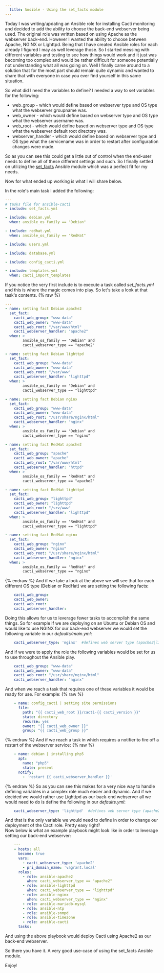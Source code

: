 ```yaml
---
  title: Ansible - Using the set_facts module
---
```


Today I was writing/updating an Ansible role for installing Cacti
monitoring and decided to add the ability to choose the back-end
webserver being used. The original role was written based on using
Apache as the webserver back-end. However I wanted the ability to choose
between Apache, NGINX or Lighttpd. Being that I have created Ansible
roles for each already I figured I may as well leverage those. So I
started messing with different variables and testing to see how things
would work and it just was becoming too complex and would be rather
difficult for someone potentially not understanding what all was going
on. Well I finally came around to a solution that for the most part
should remain quite dynamic and wanted to share that with everyone in
case you ever find yourself in this same situation.

So what did I need the variables to define? I needed a way to set
variables for the following:

-   web_group - which would define based on webserver type and OS type what the webserver groupname was.
-   web_owner - which would define based on webserver type and OS type what the webserver username was.
-   web_root - which would define based on webserver type and OS type what the webserver default root directory was.
-   webserver_handler - which would define based on webserver type and OS type what the servicename was in order to restart after configuration changes were made.

So as you can see this could get a little out of control when the
end-user needs to define all of these different settings and such. So I
finally settled on utilizing the
[set_facts](http://docs.ansible.com/ansible/set_fact_module.html)
Ansible module which was a perfect fit for my needs.

Now for what ended up working is what I will share below.

In the role's main task I added the following:

```yaml
---
# tasks file for ansible-cacti
- include: set_facts.yml

- include: debian.yml
  when: ansible_os_family == "Debian"

- include: redhat.yml
  when: ansible_os_family == "RedHat"

- include: users.yml

- include: database.yml

- include: config_cacti.yml

- include: templates.yml
  when: cacti_import_templates
```

If you notice the very first include is to execute a task called
_set_facts.yml_ and this is where the magic comes into play. So let's
take a look at that task's contents.
{% raw %}

```yaml
---
- name: setting fact Debian apache2
  set_fact:
    cacti_web_group: "www-data"
    cacti_web_owner: "www-data"
    cacti_web_root: "/var/www/html"
    cacti_webserver_handler: "apache2"
  when: >
        ansible_os_family == "Debian" and
        cacti_webserver_type == "apache2"

- name: setting fact Debian lighttpd
  set_fact:
    cacti_web_group: "www-data"
    cacti_web_owner: "www-data"
    cacti_web_root: "/var/www"
    cacti_webserver_handler: "lighttpd"
  when: >
        ansible_os_family == "Debian" and
        cacti_webserver_type == "lighttpd"

- name: setting fact Debian nginx
  set_fact:
    cacti_web_group: "www-data"
    cacti_web_owner: "www-data"
    cacti_web_root: "/usr/share/nginx/html"
    cacti_webserver_handler: "nginx"
  when: >
        ansible_os_family == "Debian" and
        cacti_webserver_type == "nginx"

- name: setting fact RedHat apache2
  set_fact:
    cacti_web_group: "apache"
    cacti_web_owner: "apache"
    cacti_web_root: "/var/www/html"
    cacti_webserver_handler: "httpd"
  when: >
        ansible_os_family == "RedHat" and
        cacti_webserver_type == "apache2"

- name: setting fact RedHat lighttpd
  set_fact:
    cacti_web_group: "lighttpd"
    cacti_web_owner: "lighttpd"
    cacti_web_root: "/srv/www"
    cacti_webserver_handler: "lighttpd"
  when: >
        ansible_os_family == "RedHat" and
        cacti_webserver_type == "lighttpd"

- name: setting fact RedHat nginx
  set_fact:
    cacti_web_group: "nginx"
    cacti_web_owner: "nginx"
    cacti_web_root: "/usr/share/nginx/html"
    cacti_webserver_handler: "nginx"
  when: >
        ansible_os_family == "RedHat" and
        cacti_webserver_type == "nginx"
```

{% endraw %}
And if we take a look at the above we will see that for each different
OS type (Debian or RedHat) we are setting the following facts:

```yaml
    cacti_web_group:
    cacti_web_owner:
    cacti_web_root:
    cacti_webserver_handler:
```

Doing this allows for us to leverage fewer tasks to accomplish the same
things. So for example if we are deploying on an Ubuntu or Debian OS and
would like to use NGINX for our back-end webserver we would set the
following variable in our _defaults/main.yml_:

```yaml
    cacti_webserver_type: 'nginx'  #defines web server type (apache2|lighttpd|nginx)
```

And if we were to apply the role the following variables would be set
for us to use throughout the Ansible play.

```yaml
    cacti_web_group: "www-data"
    cacti_web_owner: "www-data"
    cacti_web_root: "/usr/share/nginx/html"
    cacti_webserver_handler: "nginx"
```

And when we reach a task that requires one of these variables it would
be ready for use. For example:
{% raw %}

```yaml
    - name: config_cacti | setting site permissions
      file:
        path: "{{ cacti_web_root }}/cacti-{{ cacti_version }}"
        state: directory
        recurse: yes
        owner: "{{ cacti_web_owner }}"
        group: "{{ cacti_web_group }}"
```

{% endraw %}
And if we reach a task in which requires a notifier to fire off a
restart of the webserver service:
{% raw %}

```yaml
    - name: debian | installing php5
      apt:
        name: "php5"
        state: present
      notify:
        - 'restart {{ cacti_webserver_handler }}'
```

{% endraw %}
So as you can see this makes for a very nice way to handle defining
variables in a complex role much easier and dynamic. And if we decided
we would rather use Lighttpd as our back-end webserver all we would need
to do is define the following in our _defaults.yml_:

```yaml
    cacti_webserver_type: 'lighttpd'  #defines web server type (apache2|lighttpd|nginx)
```

And that is the only variable we would need to define in order to change
our deployment of the Cacti role. Pretty easy right?\
Now below is what an example playbook might look like in order to
leverage setting our back-end webserver:

```yaml
    ---
    - hosts: all
      become: true
      vars:
        - cacti_webserver_type: 'apache2'
        - pri_domain_name: 'vagrant.local'
      roles:
        - role: ansible-apache2
          when: cacti_webserver_type == "apache2"
        - role: ansible-lighttpd
          when: cacti_webserver_type == "lighttpd"
        - role: ansible-nginx
          when: cacti_webserver_type == "nginx"
        - role: ansible-mariadb-mysql
        - role: ansible-ntp
        - role: ansible-snmpd
        - role: ansible-timezone
        - role: ansible-cacti
      tasks:
```

And using the above playbook would deploy Cacti using Apache2 as our
back-end webserver.

So there you have it. A very good use-case of using the set_facts
Ansible module.

Enjoy!

